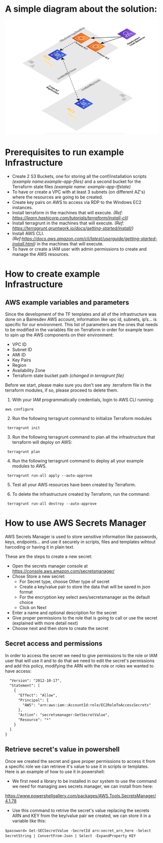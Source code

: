# A simple diagram about the solution:

![diagram](diagram/project01.png)

# Prerequisites to run example Infrastructure 
* Create 2 S3 Buckets, one for storing all the conf/installation scripts *(example name:example-app-files)* and a second bucket for the Terraform state files *(example name: example-app-tfstate)*
* To have or create a VPC with at least 3 subnets (on different AZ's) where the resources are going to be created.
* Create key pairs on AWS to access via RDP to the Windows EC2 instances.
* Install terraform in the machines that will execute. *(Ref: https://learn.hashicorp.com/tutorials/terraform/install-cli)*
* Install terragrunt in the machines that will execute. *(Ref: https://terragrunt.gruntwork.io/docs/getting-started/install/)*
* Install AWS CLI. *(Ref:https://docs.aws.amazon.com/cli/latest/userguide/getting-started-install.html)* in the machines that will execute.
* To have or create a IAM user with admin permissions to create and manage the AWS resources.
# How to create example Infrastructure
## AWS example variables and parameters
Since the development of the TF templates and all of the infrastructure was done on a Bairesdev AWS account, information like vpc id, subnets, ip’s... is specific for our
environment.
This list of parameters are the ones that needs to be modified in the variables file on Terraform in order for example team to spin up the AWS components on their environment:
* VPC ID
* Subnet ID
* AMI ID
* Key Pairs
* Region
* Availability Zone
* Terraform state bucket path *(changed in terragrunt file)*

Before we start, please make sure you don't see any .terraform file in the terraform modules, if so, please proceed to delete them. 
1. With your IAM programmatically credentials, login to  AWS CLI running:
```shell
aws configure
 ```

2. Run the following terragrunt command to initialize Terraform modules 
```shell
 terragrunt init 
 ```
3. Run the following terragrunt command to plan all the infrastructure that terraform will deploy on AWS:
```shell
 terragrunt plan 
 ```
4. Run the following terragrunt command to deploy all your example modules to AWS.
```shell
 terragrunt run-all apply --auto-approve 
 ```
5. Test all your AWS resources have been created by Terraform.

6. To delete the infrastructure created by Terraform, run the command:
```shell
 terragrunt run-all destroy --auto-approve 
 ``` 
# How to use AWS Secrets Manager
AWS Secrets Manager is used to store sensitive information like passwords, keys, endpoints... and use it securely in scripts, files and templates wihtout harcoding or having it in plain text.

These are the steps to create a new secret:
* Open the secrets manager console at https://console.aws.amazon.com/secretsmanager/
* Chose Store a new secret:
  * For Secret type, choose Other type of secret
  * Create a key/value pair to store the data that will be saved in json format
  * For the encryption key select aws/secretsmanager as the default choice
  * Click on Next
* Enter a name and optional description for the secret
* Give proper permissions to the role that is going to call or use the secret (explained with more detail next)
* Choose next and then store to create the secret

## Secret access and permissions
In order to access the secret we need to give permissions to the role or IAM user that will use it and to do that we need to edit the secret's permissions and add this policy, modifying the ARN with the role or roles we wanted to have access:
```{
  "Version": "2012-10-17",
  "Statement": [
    {
      "Effect": "Allow",
      "Principal": {
        "AWS": "arn:aws:iam::AccountId:role/EC2RoleToAccessSecrets"
      },
      "Action": "secretsmanager:GetSecretValue",
      "Resource": "*"
    }
  ]
}
```
## Retrieve secret's value in powershell
Once we created the secret and gave proper permissions to access it from a specific role we can retrieve it's value to use it in scripts or templates. Here is an example of how to use it in powershell:
* We first need a library to be installed in our system to use the command we need for managing aws secrets manager, we can install from here:

https://www.powershellgallery.com/packages/AWS.Tools.SecretsManager/4.1.78
* Use this command to retrive the secret's value replacing the secrets ARN and KEY from the key/value pair we created, we can store it in a variable like this:

```$password= Get-SECSecretValue -SecretId arn:secret_arn_here -Select SecretString | ConvertFrom-Json | Select -ExpandProperty KEY ```
